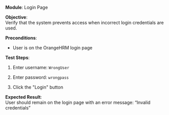 **Module**: Login Page

**Objective**:  
Verify that the system prevents access when incorrect login credentials are used.

**Preconditions**:

- User is on the OrangeHRM login page
    

**Test Steps**:

1. Enter username: `WrongUser`
    
2. Enter password: `wrongpass`
    
3. Click the "Login" button
    

**Expected Result**:  
User should remain on the login page with an error message: “Invalid credentials”